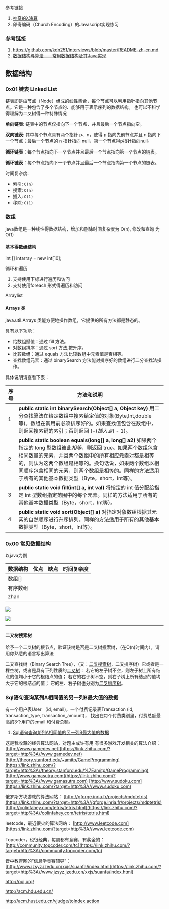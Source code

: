 参考链接

1.  [神奇的λ演算](https://www.jianshu.com/p/e7db2f50b012)
2. 邱奇编码（Church Encoding）的Javascript实现练习

### 参考链接

1. https://github.com/kdn251/interviews/blob/master/README-zh-cn.md
2. [数据结构与算法——常用数据结构及其Java实现](https://segmentfault.com/a/1190000009797159)

 

## 数据结构







### 0x01 链表 Linked List

链表即是由节点（Node）组成的线性集合，每个节点可以利用指针指向其他节点。它是一种包含了多个节点的、能够用于表示序列的数据结构。 也可以不科学得理解为二叉树得一种特殊情况

**单向链表**: 链表中的节点仅指向下一个节点，并且最后一个节点指向空。

**双向链表**: 其中每个节点具有两个指针 p、n，使得 p 指向先前节点并且 n 指向下一个节点；最后一个节点的 n 指针指向 null，第一个节点得p指针指向null。

**循环链表**：每个节点指向下一个节点并且最后一个节点指向第一个节点的链表。

**循环链表**：每个节点指向下一个节点并且最后一个节点指向第一个节点的链表。

时间复杂度: 

- 索引: `O(n)`
- 搜索: `O(n)`
- 插入: `O(1)`
- 移除: `O(1)`





### 数组

java数组是一种线性得数据结构，增加和删除时间复杂度为 O(n), 修改和查询 为 O(1)

#### 基本得数组结构

int []  intarray = new int[10];

循环和遍历

1. 支持使用下标进行遍历和访问
2. 支持使用foreach 形式得遍历和访问



Arraylist



#### Arrays 类

 java.util.Arrays 类能方便地操作数组，它提供的所有方法都是静态的。

具有以下功能：

- 给数组赋值：通过 fill 方法。
- 对数组排序：通过 sort 方法,按升序。
- 比较数组：通过 equals 方法比较数组中元素值是否相等。
- 查找数组元素：通过 binarySearch 方法能对排序好的数组进行二分查找法操作。

具体说明请查看下表：

| 序号 | 方法和说明                                                   |
| ---- | ------------------------------------------------------------ |
| 1    | **public static int binarySearch(Object[] a, Object key)**  				用二分查找算法在给定数组中搜索给定值的对象(Byte,Int,double等)。数组在调用前必须排序好的。如果查找值包含在数组中，则返回搜索键的索引；否则返回 (-(*插入点*) - 1)。 |
| 2    | **public static boolean equals(long[] a, long[] a2)**  				如果两个指定的 long 型数组彼此*相等*，则返回  true。如果两个数组包含相同数量的元素，并且两个数组中的所有相应元素对都是相等的，则认为这两个数组是相等的。换句话说，如果两个数组以相同顺序包含相同的元素，则两个数组是相等的。同样的方法适用于所有的其他基本数据类型（Byte，short，Int等）。 |
| 3    | **public static void fill(int[] a, int val)**  				将指定的 int 值分配给指定 int 型数组指定范围中的每个元素。同样的方法适用于所有的其他基本数据类型（Byte，short，Int等）。 |
| 4    | **public static void sort(Object[] a)**  				对指定对象数组根据其元素的自然顺序进行升序排列。同样的方法适用于所有的其他基本数据类型（Byte，short，Int等）。 |

### 0x00  常见数据结构



以java为例

| 数据结构 | 优点 | 缺点 | 时间复杂度 |
| -------- | ---- | ---- | ---------- |
| 数组[]   |      |      |            |
| 有序数组 |      |      |            |
| zhan     |      |      |            |



![](https://images2018.cnblogs.com/blog/1120165/201711/1120165-20171124224517593-271461566.png)





![](https://images2018.cnblogs.com/blog/1120165/201711/1120165-20171124223229656-408723583.png)





----



#### 二叉树搜索树



给予一个二叉树的根节点，验证该树是否是二叉树搜索树，（在O(n)时间内），请用你熟悉的语言写出算法



二叉查找树（Binary Search Tree），（又：[二叉搜索树](https://baike.baidu.com/item/%E4%BA%8C%E5%8F%89%E6%90%9C%E7%B4%A2%E6%A0%91)，二叉排序树）它或者是一棵空树，或者是具有下列性质的[二叉树](https://baike.baidu.com/item/%E4%BA%8C%E5%8F%89%E6%A0%91)： 若它的左子树不空，则左子树上所有结点的值均小于它的根结点的值； 若它的右子树不空，则右子树上所有结点的值均大于它的根结点的值； 它的左、右子树也分别为[二叉排序树](https://baike.baidu.com/item/%E4%BA%8C%E5%8F%89%E6%8E%92%E5%BA%8F%E6%A0%91)。 







### Sql语句查询某列A相同值的另一列B最大值的数据

有一个用户表User （id, email)，一个付费记录表Transaction (id, transaction_type, transaction_amount)， 找出在每个付费类别里，付费总额最高的3个用户的email 和付费总额。



1. [Sql语句查询某列A相同值的另一列B最大值的数据](https://www.cnblogs.com/qubernet/p/5810257.html)





 

 



 

这是我收藏的经典算法网站，对题主或许有用
有很多游戏开发相关的算法介绍： 
[http://www.gamedev.net](https://link.zhihu.com/?target=http%3A//www.gamedev.net) 
[http://theory.stanford.edu/~amitp/GameProgramming](https://link.zhihu.com/?target=http%3A//theory.stanford.edu/%7Eamitp/GameProgramming) 
[http://www.gamasutra.com](https://link.zhihu.com/?target=http%3A//www.gamasutra.com) 
[http://www.sudoku.com](https://link.zhihu.com/?target=http%3A//www.sudoku.com) 

俄罗斯方块游戏的算法网站： 
[http://gforge.inria.fr/projects/mdptetris](https://link.zhihu.com/?target=http%3A//gforge.inria.fr/projects/mdptetris) [http://colinfahey.com/tetris/tetris.html](https://link.zhihu.com/?target=http%3A//colinfahey.com/tetris/tetris.html) 

leetcode，最近很火的算法网站： 
[http://www.leetcode.com](https://link.zhihu.com/?target=http%3A//www.leetcode.com) 

Topcoder，也很经典，每周都有竞赛，有奖金的： 
[http://community.topcoder.com/tc](https://link.zhihu.com/?target=http%3A//community.topcoder.com/tc) 

晋中教育网的“信息学竞赛辅导”： 
[http://www.jzsyz.jzedu.cn/xxjs/suanfa/index.html](https://link.zhihu.com/?target=http%3A//www.jzsyz.jzedu.cn/xxjs/suanfa/index.html) 

 

http://poj.org/

 

http://acm.hdu.edu.cn/

 

http://acm.hust.edu.cn/vjudge/toIndex.action